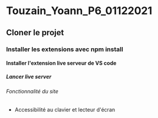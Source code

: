 # Touzain_Yoann_P6_01122021
##  Cloner le projet
### Installer les extensions avec npm install
#### Installer l'extension live serveur de VS code
#####  Lancer live server


###### Fonctionnalité du site
  - Accessibilité au clavier et lecteur d'écran
